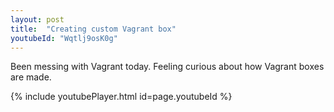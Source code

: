 ```yaml
---
layout: post
title:  "Creating custom Vagrant box"
youtubeId: "Wqtlj9osK0g"
---
```


Been messing with Vagrant today. Feeling curious about how Vagrant boxes are
made.

{% include youtubePlayer.html id=page.youtubeId %}



